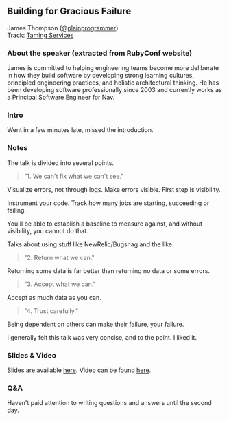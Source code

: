 ## Building for Gracious Failure

James Thompson ([@plainprogrammer](https://twitter.com/plainprogrammer))<br />
Track: [Taming Services](https://rubyconf.org/program#track-taming-services)

### About the speaker (extracted from RubyConf website)

James is committed to helping engineering teams become more deliberate in how they build software by developing strong learning cultures, principled engineering practices, and holistic architectural thinking. He has been developing software professionally since 2003 and currently works as a Principal Software Engineer for Nav.

### Intro

Went in a few minutes late, missed the introduction.

### Notes

The talk is divided into several points.

> "1. We can't fix what we can't see."

Visualize errors, not through logs. Make errors visible. First step is visibility.

Instrument your code. Track how many jobs are starting, succeeding or failing.

You'll be able to establish a baseline to measure against, and without visibility, you cannot do that.

Talks about using stuff like NewRelic/Bugsnag and the like.

> "2. Return what we can."

Returning some data is far better than returning no data or some errors.

> "3. Accept what we can."

Accept as much data as you can.

> "4. Trust carefully."

Being dependent on others can make their failure, your failure.

I generally felt this talk was very concise, and to the point. I liked it.

### Slides & Video

Slides are available [here](https://1drv.ms/p/s!Apa1s8E77qSOj1WQLZeHvbtKpAi3). Video can be found [here](https://confreaks.tv/videos/rubyconf2018-building-for-gracious-failure).

### Q&A

Haven't paid attention to writing questions and answers until the second day.
